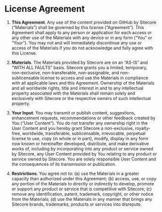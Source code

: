 # License Agreement 

1.	**This Agreement**. Any use of the content provided on GitHub by Sitecore (“Materials”) shall be governed by this license (“Agreement”). This Agreement shall apply to any person or application for each access or any other use of the Materials with any device or in any form (“You” or “Your”). You may not and will immediately discontinue any use or access of the Materials if you do not acknowledge and fully agree with this License. 
2.	**Materials**. The Materials provided by Sitecore are on an “AS-IS” and “WITH ALL FAULTS” basis. Sitecore grants you a limited, temporary, non-exclusive, non-transferable, non-assignable, and non-sublicensable license to access and use the Materials in compliance with all applicable laws and this Agreement. Ownership of the Materials and all worldwide rights, title and interest in and to any intellectual property associated with the Materials shall remain solely and exclusively with Sitecore or the respective owners of such intellectual property. 

3.	**Your Input**. You may transmit or publish content, suggestions, enhancement requests, recommendations or other feedback created by You (“User Content”). You do not transfer any ownership right in the User Content and you hereby grant Sitecore a non-exclusive, royalty-free, worldwide, transferable, sublicensable, irrevocable, perpetual license to use, copy (in whole or in part), modify, display in any form now known or hereinafter developed, distribute, and make derivative works of, including by incorporating into any product or service owned by Sitecore, any User Content provided by You relating to any product or service owned by Sitecore. You are solely responsible User Content and the consequences of its transmission or publication.

4.	**Restrictions**. You agree not to: (a) use the Materials in a greater capacity than authorized under this Agreement; (b) access, use, or copy any portion of the Materials to directly or indirectly to develop, promote or support any product or service that is competitive with Sitecore; (c) remove any identification, patent, trademark, copyright, or other notice from the Materials; (d) use the Materials in any manner that brings any Sitecore brands, trademarks, products or services into disrepute.